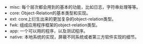 * misc: 每个层次都会用到的基本的功能，比如日志，字符串处理等等。
* core: Object-Relation的基本类型和实现。
* ext: core上衍生出来的更加复杂的object-relation类型。
* fwk: 组成应用程序框架的object-relation类型。
* app: 一个可以用的程序，以及测试程序。
* native: 本地系统的实现，屏蔽不同系统或者第三方软件实现的细节。
